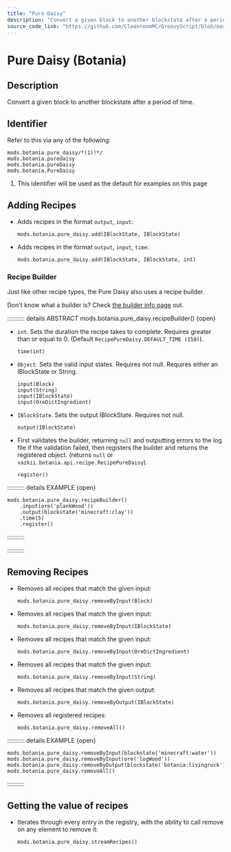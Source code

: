 ```yaml
---
title: "Pure Daisy"
description: "Convert a given block to another blockstate after a period of time."
source_code_link: "https://github.com/CleanroomMC/GroovyScript/blob/master/src/main/java/com/cleanroommc/groovyscript/compat/mods/botania/PureDaisy.java"
---
```


# Pure Daisy (Botania)

## Description

Convert a given block to another blockstate after a period of time.

## Identifier

Refer to this via any of the following:

```groovy:no-line-numbers {1}
mods.botania.pure_daisy/*(1)!*/
mods.botania.puredaisy
mods.botania.pureDaisy
mods.botania.PureDaisy
```

1. This identifier will be used as the default for examples on this page

## Adding Recipes

- Adds recipes in the format `output`, `input`:

    ```groovy:no-line-numbers
    mods.botania.pure_daisy.add(IBlockState, IBlockState)
    ```

- Adds recipes in the format `output`, `input`, `time`:

    ```groovy:no-line-numbers
    mods.botania.pure_daisy.add(IBlockState, IBlockState, int)
    ```


### Recipe Builder

Just like other recipe types, the Pure Daisy also uses a recipe builder.

Don't know what a builder is? Check [the builder info page](../../../groovy/builder.md) out.

:::::::::: details ABSTRACT mods.botania.pure_daisy.recipeBuilder() {open}
- `int`. Sets the duration the recipe takes to complete. Requires greater than or equal to 0. (Default `RecipePureDaisy.DEFAULT_TIME (150)`).

    ```groovy:no-line-numbers
    time(int)
    ```

- `Object`. Sets the valid input states. Requires not null. Requires either an IBlockState or String.

    ```groovy:no-line-numbers
    input(Block)
    input(String)
    input(IBlockState)
    input(OreDictIngredient)
    ```

- `IBlockState`. Sets the output IBlockState. Requires not null.

    ```groovy:no-line-numbers
    output(IBlockState)
    ```

- First validates the builder, returning `null` and outputting errors to the log file if the validation failed, then registers the builder and returns the registered object. (returns `null` or `vazkii.botania.api.recipe.RecipePureDaisy`).

    ```groovy:no-line-numbers
    register()
    ```

:::::::::: details EXAMPLE {open}
```groovy:no-line-numbers
mods.botania.pure_daisy.recipeBuilder()
    .input(ore('plankWood'))
    .output(blockstate('minecraft:clay'))
    .time(5)
    .register()
```

::::::::::

::::::::::

## Removing Recipes

- Removes all recipes that match the given input:

    ```groovy:no-line-numbers
    mods.botania.pure_daisy.removeByInput(Block)
    ```

- Removes all recipes that match the given input:

    ```groovy:no-line-numbers
    mods.botania.pure_daisy.removeByInput(IBlockState)
    ```

- Removes all recipes that match the given input:

    ```groovy:no-line-numbers
    mods.botania.pure_daisy.removeByInput(OreDictIngredient)
    ```

- Removes all recipes that match the given input:

    ```groovy:no-line-numbers
    mods.botania.pure_daisy.removeByInput(String)
    ```

- Removes all recipes that match the given output:

    ```groovy:no-line-numbers
    mods.botania.pure_daisy.removeByOutput(IBlockState)
    ```

- Removes all registered recipes:

    ```groovy:no-line-numbers
    mods.botania.pure_daisy.removeAll()
    ```

:::::::::: details EXAMPLE {open}
```groovy:no-line-numbers
mods.botania.pure_daisy.removeByInput(blockstate('minecraft:water'))
mods.botania.pure_daisy.removeByInput(ore('logWood'))
mods.botania.pure_daisy.removeByOutput(blockstate('botania:livingrock'))
mods.botania.pure_daisy.removeAll()
```

::::::::::

## Getting the value of recipes

- Iterates through every entry in the registry, with the ability to call remove on any element to remove it:

    ```groovy:no-line-numbers
    mods.botania.pure_daisy.streamRecipes()
    ```
